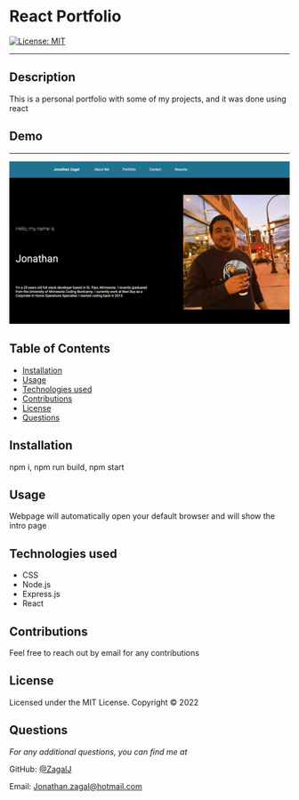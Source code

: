 # React Portfolio

[![License: MIT](https://img.shields.io/badge/License-MIT-yellow.svg)](https://opensource.org/licenses/MIT)

---

## Description
This is a personal portfolio with some of my projects, and it was done using react

## Demo 

***

![demo_still](./src/Assets/images/demo6.png)

## Table of Contents
* [Installation](#installation)
* [Usage](#usage)
* [Technologies used](#technologies-used)
* [Contributions](#contributions)
* [License](#license)
* [Questions](#questions)

## Installation
npm i, npm run build, npm start

## Usage
Webpage will automatically open your default browser and will show the intro page

## Technologies used

  - CSS
  - Node.js
  - Express.js
  - React

## Contributions
Feel free to reach out by email for any contributions

## License 
Licensed under the MIT License. Copyright © 2022

## Questions
*For any additional questions, you can find me at* 

GitHub: [@ZagalJ](https://github.com/ZagalJ/)

Email: [Jonathan.zagal@hotmail.com](mailto:Jonathan.zagal@hotmail.com)
